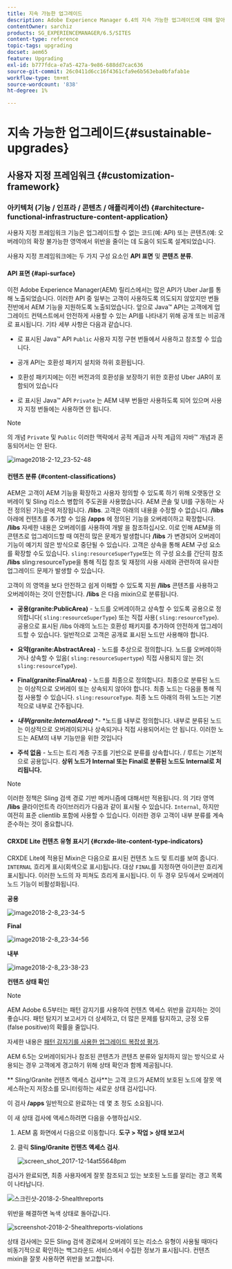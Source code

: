 ```yaml
---
title: 지속 가능한 업그레이드
description: Adobe Experience Manager 6.4의 지속 가능한 업그레이드에 대해 알아보십시오.
contentOwner: sarchiz
products: SG_EXPERIENCEMANAGER/6.5/SITES
content-type: reference
topic-tags: upgrading
docset: aem65
feature: Upgrading
exl-id: b777fdca-e7a5-427a-9e86-688dd7cac636
source-git-commit: 26c0411d6cc16f4361cfa9e6b563eba0bfafab1e
workflow-type: tm+mt
source-wordcount: '838'
ht-degree: 1%

---
```


# 지속 가능한 업그레이드{#sustainable-upgrades}

## 사용자 지정 프레임워크 {#customization-framework}

### 아키텍처 (기능 / 인프라 / 콘텐츠 / 애플리케이션)  {#architecture-functional-infrastructure-content-application}

사용자 지정 프레임워크 기능은 업그레이드할 수 없는 코드(예: API) 또는 콘텐츠(예: 오버레이)의 확장 불가능한 영역에서 위반을 줄이는 데 도움이 되도록 설계되었습니다.

사용자 지정 프레임워크에는 두 가지 구성 요소인 **API 표면** 및 **콘텐츠 분류**.

#### API 표면 {#api-surface}

이전 Adobe Experience Manager(AEM) 릴리스에서는 많은 API가 Uber Jar를 통해 노출되었습니다. 이러한 API 중 일부는 고객이 사용하도록 의도되지 않았지만 번들 전반에서 AEM 기능을 지원하도록 노출되었습니다. 앞으로 Java™ API는 고객에게 업그레이드 컨텍스트에서 안전하게 사용할 수 있는 API를 나타내기 위해 공개 또는 비공개로 표시됩니다. 기타 세부 사항은 다음과 같습니다.

* 로 표시된 Java™ API `Public` 사용자 지정 구현 번들에서 사용하고 참조할 수 있습니다.

* 공개 API는 호환성 패키지 설치와 하위 호환됩니다.
* 호환성 패키지에는 이전 버전과의 호환성을 보장하기 위한 호환성 Uber JAR이 포함되어 있습니다
* 로 표시된 Java™ API `Private` 는 AEM 내부 번들만 사용하도록 되어 있으며 사용자 지정 번들에는 사용하면 안 됩니다.

>[!NOTE]
>
>의 개념 `Private` 및 `Public` 이러한 맥락에서 공적 계급과 사적 계급의 자바™ 개념과 혼동되어서는 안 된다.

![image2018-2-12_23-52-48](assets/image2018-2-12_23-52-48.png)

#### 컨텐츠 분류 {#content-classifications}

AEM은 고객이 AEM 기능을 확장하고 사용자 정의할 수 있도록 하기 위해 오랫동안 오버레이 및 Sling 리소스 병합의 주도권을 사용했습니다. AEM 콘솔 및 UI를 구동하는 사전 정의된 기능은에 저장됩니다. **/libs**. 고객은 아래의 내용을 수정할 수 없습니다. **/libs** 아래에 컨텐츠를 추가할 수 있음 **/apps** 에 정의된 기능을 오버레이하고 확장합니다. **/libs** 자세한 내용은 오버레이를 사용하여 개발 을 참조하십시오. 이로 인해 AEM을 의 콘텐츠로 업그레이드할 때 여전히 많은 문제가 발생합니다 **/libs** 가 변경되어 오버레이 기능이 예기치 않은 방식으로 중단될 수 있습니다. 고객은 상속을 통해 AEM 구성 요소를 확장할 수도 있습니다. `sling:resourceSuperType`또는 의 구성 요소를 간단히 참조 **/libs** sling:resourceType을 통해 직접 참조 및 재정의 사용 사례와 관련하여 유사한 업그레이드 문제가 발생할 수 있습니다.

고객이 의 영역을 보다 안전하고 쉽게 이해할 수 있도록 지원 **/libs** 콘텐츠를 사용하고 오버레이하는 것이 안전합니다. **/libs** 은 다음 mixin으로 분류됩니다.

* **공용(granite:PublicArea)** - 노드를 오버레이하고 상속할 수 있도록 공용으로 정의합니다( `sling:resourceSuperType`) 또는 직접 사용( `sling:resourceType`). 공용으로 표시된 /libs 아래의 노드는 호환성 패키지를 추가하여 안전하게 업그레이드할 수 있습니다. 일반적으로 고객은 공개로 표시된 노드만 사용해야 합니다.

* **요약(granite:AbstractArea)** - 노드를 추상으로 정의합니다. 노드를 오버레이하거나 상속할 수 있음( `sling:resourceSupertype`) 직접 사용되지 않는 것( `sling:resourceType`).

* **Final(granite:FinalArea)** - 노드를 최종으로 정의합니다. 최종으로 분류된 노드는 이상적으로 오버레이 또는 상속되지 않아야 합니다. 최종 노드는 다음을 통해 직접 사용할 수 있습니다. `sling:resourceType`. 최종 노드 아래의 하위 노드는 기본적으로 내부로 간주됩니다.

* ***내부(granite:InternalArea)*** *- *노드를 내부로 정의합니다. 내부로 분류된 노드는 이상적으로 오버레이되거나 상속되거나 직접 사용되어서는 안 됩니다. 이러한 노드는 AEM의 내부 기능만을 위한 것입니다

* **주석 없음** - 노드는 트리 계층 구조를 기반으로 분류를 상속합니다. / 루트는 기본적으로 공용입니다. **상위 노드가 Internal 또는 Final로 분류된 노드도 Internal로 처리됩니다.**

>[!NOTE]
>
이러한 정책은 Sling 검색 경로 기반 메커니즘에 대해서만 적용됩니다. 의 기타 영역 **/libs** 클라이언트측 라이브러리가 다음과 같이 표시될 수 있습니다. `Internal`, 하지만 여전히 표준 clientlib 포함에 사용할 수 있습니다. 이러한 경우 고객이 내부 분류를 계속 준수하는 것이 중요합니다.

#### CRXDE Lite 컨텐츠 유형 표시기 {#crxde-lite-content-type-indicators}

CRXDE Lite에 적용된 Mixin은 다음으로 표시된 컨텐츠 노드 및 트리를 보여 줍니다. `INTERNAL` 흐리게 표시(회색으로 표시)됩니다. 대상 `FINAL`를 지정하면 아이콘만 흐리게 표시됩니다. 이러한 노드의 자 피쳐도 흐리게 표시됩니다. 이 두 경우 모두에서 오버레이 노드 기능이 비활성화됩니다.

**공용**

![image2018-2-8_23-34-5](assets/image2018-2-8_23-34-5.png)

**Final**

![image2018-2-8_23-34-56](assets/image2018-2-8_23-34-56.png)

**내부**

![image2018-2-8_23-38-23](assets/image2018-2-8_23-38-23.png)

**컨텐츠 상태 확인**

>[!NOTE]
>
AEM Adobe 6.5부터는 패턴 감지기를 사용하여 컨텐츠 액세스 위반을 감지하는 것이 좋습니다. 패턴 탐지기 보고서가 더 상세하고, 더 많은 문제를 탐지하고, 긍정 오류(false positive)의 확률을 줄입니다.
>
자세한 내용은 [패턴 감지기를 사용한 업그레이드 복잡성 평가](/help/sites-deploying/pattern-detector.md).

AEM 6.5는 오버레이되거나 참조된 콘텐츠가 콘텐츠 분류와 일치하지 않는 방식으로 사용되는 경우 고객에게 경고하기 위해 상태 확인과 함께 제공됩니다.

** Sling/Granite 컨텐츠 액세스 검사**는 고객 코드가 AEM의 보호된 노드에 잘못 액세스하는지 저장소를 모니터링하는 새로운 상태 검사입니다.

이 검사 **/apps** 일반적으로 완료하는 데 몇 초 정도 소요됩니다.

이 새 상태 검사에 액세스하려면 다음을 수행하십시오.

1. AEM 홈 화면에서 다음으로 이동합니다. **도구 > 작업 > 상태 보고서**
1. 클릭 **Sling/Granite 컨텐츠 액세스 검사**.

   ![screen_shot_2017-12-14at55648pm](assets/screen_shot_2017-12-14at55648pm.png)

검사가 완료되면, 최종 사용자에게 잘못 참조되고 있는 보호된 노드를 알리는 경고 목록이 나타납니다.

![스크린샷-2018-2-5healthreports](assets/screenshot-2018-2-5healthreports.png)

위반을 해결하면 녹색 상태로 돌아갑니다.

![screenshot-2018-2-5healthreports-violations](assets/screenshot-2018-2-5healthreports-violations.png)

상태 검사에는 모든 Sling 검색 경로에서 오버레이 또는 리소스 유형이 사용될 때마다 비동기적으로 확인하는 백그라운드 서비스에서 수집한 정보가 표시됩니다. 컨텐츠 mixin을 잘못 사용하면 위반을 보고합니다.
